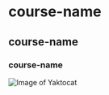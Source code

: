 # course-name
## course-name
### course-name

![Image of Yaktocat](https://octodex.github.com/images/yaktocat.png)
